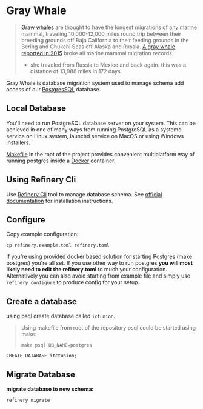 # Gray Whale

> [Graw whales](https://en.wikipedia.org/wiki/Gray_whale) are thought to have the longest migrations of any marine mammal,
> traveling 10,000-12,000 miles round trip between their breeding grounds off Baja California
> to their feeding grounds in the Bering and Chukchi Seas off Alaska and Russia.
> [A gray whale reported in 2015](https://www.livescience.com/50487-western-gray-whale-migration.html)
> broke all marine mammal migration records
> - she traveled from Russia to Mexico and back again.
> this was a distance of 13,988 miles in 172 days.

Gray Whale is database migration system used to manage schema add access of our [PostgresSQL](https://www.postgresql.org/) database.

## Local Database

You'll need to run PostgreSQL database server on your system. This can be achieved in one of many ways
from running PostgreSQL as a systemd service on Linux system, launchd service on MacOS or using Windows installers.

[Makefile](../Makefile) in the root of the project provides convenient multiplatform way of running postgres
inside a [Docker](https://www.docker.com/) container.

## Using Refinery Cli

Use [Refinery Cli](https://github.com/rust-db/refinery) tool to manage database schema.
See [official documentation](https://crates.io/crates/refinery_cli) for installation instructions.

## Configure

Copy example configuration:

```
cp refinery.example.toml refinery.toml
```

If you're using provided docker based solution for starting Postgres (make postgres)
you're all set. If you use other way to run postgres __you will most likely need to edit the refinery.toml__
to much your configuration. Alternatively you can also avoid starting from example file and
simply use `refinery configure` to produce config for your setup.

## Create a database

using psql create database called `ictunion`.

> Using makefile from root of the repository psql could be started using make:
>
> ```
> make psql DB_NAME=postgres
> ````


```
CREATE DATABASE itctunion;
```

## Migrate Database

**migrate database to new schema:**

```bash
refinery migrate
```
